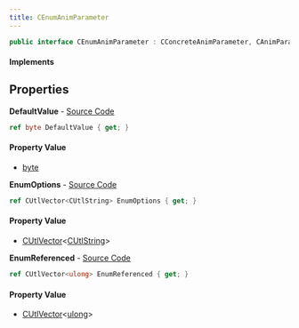 ```yaml
---
title: CEnumAnimParameter
---
```


```csharp
public interface CEnumAnimParameter : CConcreteAnimParameter, CAnimParameterBase, ISchemaClass<CAnimParameterBase>, ISchemaClass<CConcreteAnimParameter>, ISchemaClass<CEnumAnimParameter>, ISchemaField, ISchemaClass, INativeHandle
```

#### Implements

## Properties

**DefaultValue** - [Source Code](https://github.com/swiftly-solution/swiftlys2/blob/main/managed/src/SwiftlyS2.Generated/Schemas/Interfaces/CEnumAnimParameter.cs#L16)

```csharp
ref byte DefaultValue { get; }
```

#### Property Value

- [byte](https://learn.microsoft.com/dotnet/api/system.byte)

**EnumOptions** - [Source Code](https://github.com/swiftly-solution/swiftlys2/blob/main/managed/src/SwiftlyS2.Generated/Schemas/Interfaces/CEnumAnimParameter.cs#L18)

```csharp
ref CUtlVector<CUtlString> EnumOptions { get; }
```

#### Property Value

- [CUtlVector](/docs/api/shared/natives/cutlvector-1)<[CUtlString](/docs/api/shared/natives/cutlstring)>

**EnumReferenced** - [Source Code](https://github.com/swiftly-solution/swiftlys2/blob/main/managed/src/SwiftlyS2.Generated/Schemas/Interfaces/CEnumAnimParameter.cs#L20)

```csharp
ref CUtlVector<ulong> EnumReferenced { get; }
```

#### Property Value

- [CUtlVector](/docs/api/shared/natives/cutlvector-1)<[ulong](https://learn.microsoft.com/dotnet/api/system.uint64)>

